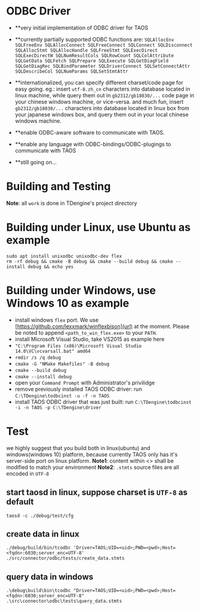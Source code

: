 
# ODBC Driver #

- **very initial implementation of ODBC driver for TAOS

- **currently partially supported ODBC functions are: `
SQLAllocEnv
SQLFreeEnv
SQLAllocConnect
SQLFreeConnect
SQLConnect
SQLDisconnect
SQLAllocStmt
SQLAllocHandle
SQLFreeStmt
SQLExecDirect
SQLExecDirectW
SQLNumResultCols
SQLRowCount
SQLColAttribute
SQLGetData
SQLFetch
SQLPrepare
SQLExecute
SQLGetDiagField
SQLGetDiagRec
SQLBindParameter
SQLDriverConnect
SQLSetConnectAttr
SQLDescribeCol
SQLNumParams
SQLSetStmtAttr
`

- **internationalized, you can specify different charset/code page for easy going. eg.: insert `utf-8.zh_cn` characters into database located in linux machine, while query them out in `gb2312/gb18030/...` code page in your chinese windows machine, or vice-versa. and much fun, insert `gb2312/gb18030/...` characters into database located in linux box from
your japanese windows box, and query them out in your local chinese  windows machine.

- **enable ODBC-aware software to communicate with TAOS.

- **enable any language with ODBC-bindings/ODBC-plugings to communicate with TAOS

- **still going on...

# Building and Testing
**Note**: all `work` is done in TDengine's project directory


# Building under Linux, use Ubuntu as example
```
sudo apt install unixodbc unixodbc-dev flex
rm -rf debug && cmake -B debug && cmake --build debug && cmake --install debug && echo yes
```
# Building under Windows, use Windows 10 as example
- install windows `flex` port. We use [https://github.com/lexxmark/winflexbison](url) at the moment. Please be noted to append `<path_to_win_flex.exe>` to your `PATH`.
- install Microsoft Visual Studio, take VS2015 as example here
- `"C:\Program Files (x86)\Microsoft Visual Studio 14.0\VC\vcvarsall.bat" amd64`
- `rmdir /s /q debug`
- `cmake -G "NMake Makefiles" -B debug`
- `cmake --build debug`
- `cmake --install debug`
- open your `Command Prompt` with Administrator's privilidge
- remove previously installed TAOS ODBC driver: run `C:\TDengine\todbcinst -u -f -n TAOS`
- install TAOS ODBC driver that was just built: run `C:\TDengine\todbcinst -i -n TAOS -p C:\TDengine\driver`

# Test
we highly suggest that you build both in linux(ubuntu) and windows(windows 10) platform, because currently TAOS only has it's server-side port on linux platform.
**Note1**: content within <> shall be modified to match your environment
**Note2**: `.stmts` source files are all encoded in `UTF-8`
## start taosd in linux, suppose charset is `UTF-8` as default
```
taosd -c ./debug/test/cfg
```
## create data in linux
```
./debug/build/bin/tcodbc 'Driver=TAOS;UID=<uid>;PWD=<pwd>;Host=<fqdn>:6030;server_enc=UTF-8' ./src/connector/odbc/tests/create_data.stmts
```
## query data in windows
```
.\debug\build\bin\tcodbc "Driver=TAOS;UID=<uid>;PWD=<pwd>;Host=<fqdn>:6030;server_enc=UTF-8" .\src\connector\odbc\tests\query_data.stmts
```


